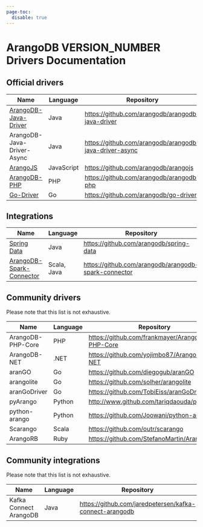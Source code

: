 ```yaml
---
page-toc:
  disable: true
---
```

ArangoDB VERSION_NUMBER Drivers Documentation
=============================================

Official drivers
----------------

Name | Language | Repository | &nbsp;
-----|----------|------------|-------
[ArangoDB-Java-Driver](Java/README.md) | Java | https://github.com/arangodb/arangodb-java-driver | [Changelog](https://github.com/arangodb/arangodb-java-driver/blob/master/ChangeLog.md#readme)
<span title="Same API as synchronous driver, except that it returns a CompletableFuture&lt;T&gt; instead of the result T directly" style="cursor: help;">ArangoDB-Java-Driver-Async</span> | Java | https://github.com/arangodb/arangodb-java-driver-async | [Changelog](https://github.com/arangodb/arangodb-java-driver-async/blob/master/ChangeLog.md#readme)
[ArangoJS](JS/README.md) | JavaScript | https://github.com/arangodb/arangojs | [Changelog](https://github.com/arangodb/arangojs/blob/master/CHANGELOG.md#readme)
[ArangoDB-PHP](PHP/README.md) | PHP | https://github.com/arangodb/arangodb-php | [Changelog](https://github.com/arangodb/arangodb-php/blob/devel/CHANGELOG.md#readme)
[Go-Driver](GO/README.md) | Go | https://github.com/arangodb/go-driver | [Changelog](https://github.com/arangodb/go-driver/blob/master/CHANGELOG.md#readme)

Integrations
------------

Name | Language | Repository | &nbsp;
-----|----------|------------|-------
[Spring Data](SpringData/README.md) | Java | https://github.com/arangodb/spring-data | [Changelog](https://github.com/arangodb/spring-data/blob/master/ChangeLog.md#readme)
[ArangoDB-Spark-Connector](SparkConnector/README.md) | Scala, Java | https://github.com/arangodb/arangodb-spark-connector | [Changelog](https://github.com/arangodb/arangodb-spark-connector/blob/master/ChangeLog.md#readme)

Community drivers
-----------------

Please note that this list is not exhaustive.

Name | Language | Repository
-----|----------|-----------
ArangoDB-PHP-Core | PHP | https://github.com/frankmayer/ArangoDB-PHP-Core
ArangoDB-NET | .NET | https://github.com/yojimbo87/ArangoDB-NET
aranGO | Go | https://github.com/diegogub/aranGO
arangolite | Go | https://github.com/solher/arangolite
aranGoDriver | Go | https://github.com/TobiEiss/aranGoDriver
pyArango | Python | http://www.github.com/tariqdaouda/pyArango
python-arango | Python | https://github.com/Joowani/python-arango
Scarango | Scala | https://github.com/outr/scarango
ArangoRB | Ruby | https://github.com/StefanoMartin/ArangoRB

Community integrations
----------------------

Please note that this list is not exhaustive.

Name | Language | Repository
-----|----------|-----------
Kafka Connect ArangoDB | Java | https://github.com/jaredpetersen/kafka-connect-arangodb
